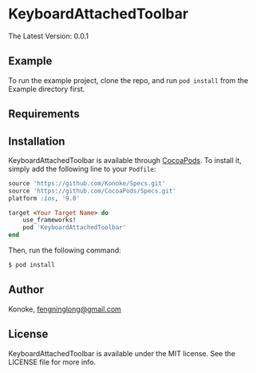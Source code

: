 # KeyboardAttachedToolbar

The Latest Version: 0.0.1

## Example

To run the example project, clone the repo, and run `pod install` from the Example directory first.

## Requirements

## Installation

KeyboardAttachedToolbar is available through [CocoaPods](http://cocoapods.org). To install
it, simply add the following line to your `Podfile`:

```ruby
source 'https://github.com/Konoke/Specs.git'
source 'https://github.com/CocoaPods/Specs.git'
platform :ios, '9.0'

target <Your Target Name> do
	use_frameworks!
    pod 'KeyboardAttachedToolbar'
end
```

Then, run the following command:

```bash
$ pod install
```

## Author

Konoke, fengninglong@gmail.com

## License

KeyboardAttachedToolbar is available under the MIT license. See the LICENSE file for more info.


